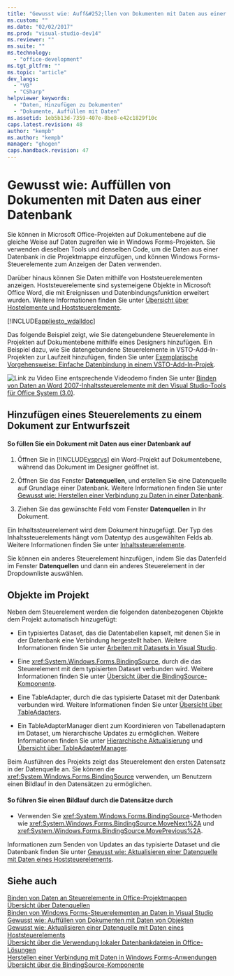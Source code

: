 ```yaml
---
title: "Gewusst wie: Auff&#252;llen von Dokumenten mit Daten aus einer Datenbank"
ms.custom: ""
ms.date: "02/02/2017"
ms.prod: "visual-studio-dev14"
ms.reviewer: ""
ms.suite: ""
ms.technology: 
  - "office-development"
ms.tgt_pltfrm: ""
ms.topic: "article"
dev_langs: 
  - "VB"
  - "CSharp"
helpviewer_keywords: 
  - "Daten, Hinzufügen zu Dokumenten"
  - "Dokumente, Auffüllen mit Daten"
ms.assetid: 1eb5b13d-7359-407e-8be8-e42c1829f10c
caps.latest.revision: 48
author: "kempb"
ms.author: "kempb"
manager: "ghogen"
caps.handback.revision: 47
---
```

# Gewusst wie: Auff&#252;llen von Dokumenten mit Daten aus einer Datenbank
  Sie können in Microsoft Office\-Projekten auf Dokumentebene auf die gleiche Weise auf Daten zugreifen wie in Windows Forms\-Projekten.  Sie verwenden dieselben Tools und denselben Code, um die Daten aus einer Datenbank in die Projektmappe einzufügen, und können Windows Forms\-Steuerelemente zum Anzeigen der Daten verwenden.  
  
 Darüber hinaus können Sie Daten mithilfe von Hoststeuerelementen anzeigen.  Hoststeuerelemente sind systemeigene Objekte in Microsoft Office Word, die mit Ereignissen und Datenbindungsfunktion erweitert wurden.  Weitere Informationen finden Sie unter [Übersicht über Hostelemente und Hoststeuerelemente](../vsto/host-items-and-host-controls-overview.md).  
  
 [!INCLUDE[appliesto_wdalldoc](../vsto/includes/appliesto-wdalldoc-md.md)]  
  
 Das folgende Beispiel zeigt, wie Sie datengebundene Steuerelemente in Projekten auf Dokumentebene mithilfe eines Designers hinzufügen.  Ein Beispiel dazu, wie Sie datengebundene Steuerelemente in VSTO\-Add\-In\-Projekten zur Laufzeit hinzufügen, finden Sie unter [Exemplarische Vorgehensweise: Einfache Datenbindung in einem VSTO-Add-In-Projek](../vsto/walkthrough-simple-data-binding-in-vsto-add-in-project.md).  
  
 ![Link zu Video](~/data-tools/media/playvideo.gif "Link zu Video") Eine entsprechende Videodemo finden Sie unter [Binden von Daten an Word 2007\-Inhaltssteuerelemente mit den Visual Studio\-Tools für Office System \(3.0\)](http://go.microsoft.com/fwlink/?LinkId=136785).  
  
## Hinzufügen eines Steuerelements zu einem Dokument zur Entwurfszeit  
  
#### So füllen Sie ein Dokument mit Daten aus einer Datenbank auf  
  
1.  Öffnen Sie in [!INCLUDE[vsprvs](../sharepoint/includes/vsprvs-md.md)] ein Word\-Projekt auf Dokumentebene, während das Dokument im Designer geöffnet ist.  
  
2.  Öffnen Sie das Fenster **Datenquellen**, und erstellen Sie eine Datenquelle auf Grundlage einer Datenbank.  Weitere Informationen finden Sie unter [Gewusst wie: Herstellen einer Verbindung zu Daten in einer Datenbank](~/data-tools/how-to-connect-to-data-in-a-database.md).  
  
3.  Ziehen Sie das gewünschte Feld vom Fenster **Datenquellen** in Ihr Dokument.  
  
 Ein Inhaltssteuerelement wird dem Dokument hinzugefügt.  Der Typ des Inhaltssteuerelements hängt vom Datentyp des ausgewählten Felds ab.  Weitere Informationen finden Sie unter [Inhaltssteuerelemente](../vsto/content-controls.md).  
  
 Sie können ein anderes Steuerelement hinzufügen, indem Sie das Datenfeld im Fenster **Datenquellen** und dann ein anderes Steuerelement in der Dropdownliste auswählen.  
  
## Objekte im Projekt  
 Neben dem Steuerelement werden die folgenden datenbezogenen Objekte dem Projekt automatisch hinzugefügt:  
  
-   Ein typisiertes Dataset, das die Datentabellen kapselt, mit denen Sie in der Datenbank eine Verbindung hergestellt haben.  Weitere Informationen finden Sie unter [Arbeiten mit Datasets in Visual Studio](../data-tools/dataset-tools-in-visual-studio.md).  
  
-   Eine <xref:System.Windows.Forms.BindingSource>, durch die das Steuerelement mit dem typisierten Dataset verbunden wird.  Weitere Informationen finden Sie unter [Übersicht über die BindingSource-Komponente](http://msdn.microsoft.com/library/be838caf-fcb0-4b68-827f-58b2c04b747f).  
  
-   Eine TableAdapter, durch die das typisierte Dataset mit der Datenbank verbunden wird.  Weitere Informationen finden Sie unter [Übersicht über TableAdapters](/visual-studio/data-tools/tableadapter-overview).  
  
-   Ein TableAdapterManager dient zum Koordinieren von Tabellenadaptern im Dataset, um hierarchische Updates zu ermöglichen.  Weitere Informationen finden Sie unter [Hierarchische Aktualisierung](../data-tools/hierarchical-update.md) und [Übersicht über TableAdapterManager](http://msdn.microsoft.com/library/33076d42-6b41-491a-ac11-6c6339aea650).  
  
 Beim Ausführen des Projekts zeigt das Steuerelement den ersten Datensatz in der Datenquelle an.  Sie können die <xref:System.Windows.Forms.BindingSource> verwenden, um Benutzern einen Bildlauf in den Datensätzen zu ermöglichen.  
  
#### So führen Sie einen Bildlauf durch die Datensätze durch  
  
-   Verwenden Sie <xref:System.Windows.Forms.BindingSource>\-Methoden wie <xref:System.Windows.Forms.BindingSource.MoveNext%2A> und <xref:System.Windows.Forms.BindingSource.MovePrevious%2A>.  
  
 Informationen zum Senden von Updates an das typisierte Dataset und die Datenbank finden Sie unter [Gewusst wie: Aktualisieren einer Datenquelle mit Daten eines Hoststeuerelements](../vsto/how-to-update-a-data-source-with-data-from-a-host-control.md).  
  
## Siehe auch  
 [Binden von Daten an Steuerelemente in Office-Projektmappen](../vsto/binding-data-to-controls-in-office-solutions.md)   
 [Übersicht über Datenquellen](../data-tools/add-new-data-sources.md)   
 [Binden von Windows Forms-Steuerelementen an Daten in Visual Studio](../Topic/Binding%20Windows%20Forms%20controls%20to%20data%20in%20Visual%20Studio.md)   
 [Gewusst wie: Auffüllen von Dokumenten mit Daten von Objekten](../vsto/how-to-populate-documents-with-data-from-objects.md)   
 [Gewusst wie: Aktualisieren einer Datenquelle mit Daten eines Hoststeuerelements](../vsto/how-to-update-a-data-source-with-data-from-a-host-control.md)   
 [Übersicht über die Verwendung lokaler Datenbankdateien in Office-Lösungen](../vsto/using-local-database-files-in-office-solutions-overview.md)   
 [Herstellen einer Verbindung mit Daten in Windows Forms-Anwendungen](/visual-studio/data-tools/connecting-to-data-in-windows-forms-applications)   
 [Übersicht über die BindingSource-Komponente](http://msdn.microsoft.com/library/be838caf-fcb0-4b68-827f-58b2c04b747f)  
  
  